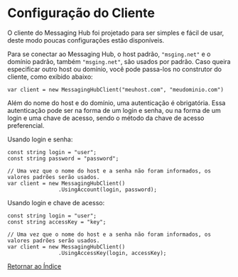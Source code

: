 # Configuração do Cliente

O cliente do Messaging Hub foi projetado para ser simples e fácil de usar, deste modo poucas configurações estão disponíveis.

Para se conectar ao Messaging Hub, o host padrão, `"msging.net"` e o domínio padrão, também `"msging.net"`, são usados por padrão. Caso queira especificar outro host ou domínio, você pode passa-los no construtor do cliente, como exibido abaixo:  

```CSharp
var client = new MessagingHubClient("meuhost.com", "meudominio.com")
```

Além do nome do host e do domínio, uma autenticação é obrigatória. Essa autenticação pode ser na forma de um login e senha, ou na forma de um login e uma chave de acesso, sendo o método da chave de acesso preferencial.

Usando login e senha:
```CSharp
const string login = "user";
const string password = "password";

// Uma vez que o nome do host e a senha não foram informados, os valores padrões serão usados.
var client = new MessagingHubClient()
                .UsingAccount(login, password);
```

Usando login e chave de acesso:
```CSharp
const string login = "user";
const string accessKey = "key";

// Uma vez que o nome do host e a senha não foram informados, os valores padrões serão usados.
var client = new MessagingHubClient()
                .UsingAccessKey(login, accessKey);
```

[Retornar ao Índice](./index.md)